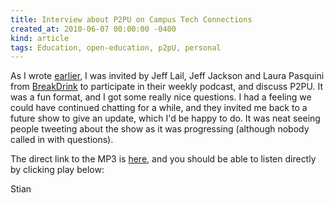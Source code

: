 ```yaml
---
title: Interview about P2PU on Campus Tech Connections
created_at: 2010-06-07 00:00:00 -0400
kind: article
tags: Education, open-education, p2pU, personal
---
```


As I wrote
[earlier](http://reganmian.net/blog/2010/06/06/tune-in-to-campus-tech-connections-today/),
I was invited by Jeff Lail, Jeff Jackson and Laura Pasquini from
[BreakDrink](http://breakdrink.com/) to participate in their weekly
podcast, and discuss P2PU. It was a fun format, and I got some really
nice questions. I had a feeling we could have continued chatting for a
while, and they invited me back to a future show to give an update,
which I'd be happy to do. It was neat seeing people tweeting about the
show as it was progressing (although nobody called in with questions).

The direct link to the MP3 is
[here](http://www.blogtalkradio.com/breakdrink/2010/06/08/campus-tech-connection-1.mp3),
and you should be able to listen directly by clicking play below:

Stian
